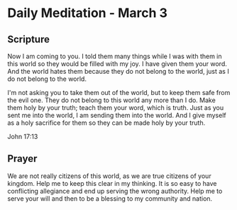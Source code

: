 # Daily Meditation - March 3

## Scripture

Now I am coming to you. I told them many things while I was with them in this
world so they would be filled with my joy. I have given them your word. And the
world hates them because they do not belong to the world, just as I do not
belong to the world. 

I'm not asking you to take them out of the world, but to
keep them safe from the evil one. They do not belong to this world any more than
I do. Make them holy by your truth; teach them your word, which is truth. Just
as you sent me into the world, I am sending them into the world. And I give
myself as a holy sacrifice for them so they can be made holy by your truth.

John 17:13


## Prayer

We are not really citizens of this world, as we are true citizens of your kingdom.
Help me to keep this clear in my thinking.  It is so easy to have conflicting
allegiance and end up serving the wrong authority.  Help me to serve your 
will and then to be a blessing to my community and nation.

